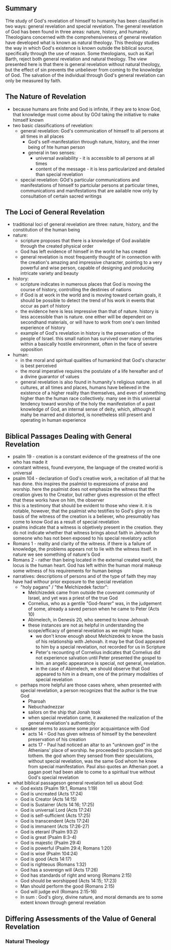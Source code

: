 ## Summary
THe study of God's revelation of himself to humanity has been classified in two ways: general revelation and special revelation. The general revelation of God has been found in three areas: nature, history, and humanity. Theologians concerned with the comprehensiveness of general revelation have developed what is known as natural theology. This theology studies the way in which God's existence is known outside the biblical source, specifically through the use of reason. Some theologians, such as Karl Barth, reject both general revelation and natural theology. The view presented here is that there is general revelation without natural theology, but the effect of sin prevents the unbeliever from coming to the knowledge of God. The salvation of the individual through God's general revelation can only be measured by faith. 

## The Nature of Revelation
* because humans are finite and God is infinite, if they are to know God, that knowledge must come about by GOd taking the initiative to make himself known
* two basic classifications of revelation:
    * general revelation: God's communication of himself to all persons at all times in all places
        * God's self-manifestation through nature, history, and the inner being of hte human person
        * general in two senses:
            * universal availability - it is accessible to all persons at all times
            * content of the message - it is less particularized and detailed than special revelation
    * special revelation: GOd's particular communications and manifestations of himself to partciular persons at particular times, communications and manifestations that are aailable now only by consultation of certain sacred writings

## The Loci of General Revelation
* traditional loci of general revelation are three: nature, history, and the constitution of the human being
* nature:
    * scripture proposes that there is a knowledge of God available through the created physical order
    * God has left evidence of himself in the world he has created
    * general revelation is most frequently thought of in connection with the creation's amazing and impressive character, pointing to a very powerful and wise person, capable of designing and producing intricate variety and beauty
* history:
    * scripture indicates in numerous places that God is moving the course of history, controlling the destinies of nations
    * if God is at work in the world and is moving toward certain goals, it should be possible to detect the trend of his work in events that occur as part of history
    * the evidence here is less impressive than that of nature. history is less accessible than is nature. one either will be dependent on secondhand materials, or will have to work from one's own limited experience of history
    * example of God's revelation in history is the preservation of the people of Israel. this small nation has survived over many centuries within a basically hostile environment, often in the face of severe opposition
* human:
    * in the moral and spiritual qualities of humankind that God's character is best perceived
    * the moral imperative requires the postulate of a life hereafter and of a divine guarantor of values
    * general revelation is also found in humanity's religious nature. in all cultures, at all times and places, humans have believed in the existence of a higher reality than themselves, and even of something higher than the human race collectively. many see in this universal tendency toward worship of the holy the manifestation of a past knowledge of God, an internal sense of deity, which, although it mahy be marred and distorted, is nonetheless still present and operating in human experience

## Biblical Passages Dealing with General Revelation
* psalm 19 - creation is a constant evidence of the greatness of the one who has made it
* constant witness, found everyone, the language of the created world is universal
* psalm 104 - declaration of God's creative work, a recitation of all that he has done. this inspires the psalmist to expressions of praise and worship. here the psalmist does not emphasize the witness that the creation gives to the Creator, but rather gives expression ot the effect that these works have on him, the observer
* this is a testimony that should be evident to those who view it. it is notable, however, that the psalmist who testifies to God's glory on the basis of the witness of the creation is a believer, who presumably has come to know God as a result of special revelation
* psalms indicate that a witness is objetively present in the creation. they do not indicate whether that witness brings about faith in Jehovah for someone who has not been exposed to his special revelatory action
* Romans 1 - reality and clarity of the witness. if there is a failure of knowledge, the problems appears not to lie with the witness itself. in nature we see something of nature's God
* Romans 2 - rather than being located in the external created world, the locus is the human heart. God has left within the human moral makeup some witness of his requirements for human beings
* narratives: descriptions of persons and of the type of faith they may have had withour prior exposure to the special revelation
    * "holy pagans" / "the Melchizedek factor":
        * Melchizedek came from outside the covenant community of Israel, and yet was a priest of the true God
        * Cornelius, who as a gentile "God-fearer" was, in the judgement of some, already a saved person when he came to Peter (Acts 10)
        * Abimelech, in Genesis 20, who seemed to know Jehovah
        * these instances are not as helpful in understanding the scope/efficacy of general revelation as we might hope. 
            * we don't know enough about Melchizedek to know the basis of his relationship with Jehovah. it may be that God appeared to him by a special revelation, not recorded for us in Scripture
            * Peter's recounting of Cornelius indicates that Cornelius did not experience salvation until Peter presented the gospel to him. an angelic appearance is special, not general, revelation.
            * in the case of Abimelech, we should observe that God appeared to him in a dream, one of the primary modalities of special revelation
    * perhaps more helpful are those cases where, when presented with special revelation, a person recognizes that the author is the true God
        * Pharoah
        * Nebuchadnezzar
        * sailors on the ship that Jonah took
        * when special revelation came, it awakened the realization of the general revelation's authenticity
    * speaker seems to assume some prior acquaintance with God
        * acts 14 - God has given witness of himself by the benevolent preservation of his creation
        * acts 17 - Paul had noticed an altar to an "unknown god" in the Athenians' place of worship. he proceeded to proclaim this god tothem. the god whom they sensed from their speculations, without special revelation, was the same God whom he knew from special manifestation. Paul also quotes an Athenian poet. a pagan poet had been able to come to a spiritual true without God's special revelation
* what biblical passageson general revelation tell us about God:
    * God exists (Psalm 19:1, Romans 1:19)
    * God is uncreated (Acts 17:24)
    * God is Creator (Acts 14:15)
    * God is Sustainer (Acts 14:16; 17:25)
    * God is universal Lord (Acts 17:24)
    * God is self-sufficient (Acts 17:25)
    * God is transcendent (Acts 17:24)
    * God is immanent (Acts 17:26-27)
    * God is eteranl (Psalm 93:2)
    * God is great (Psalm 8:3-4)
    * God is majestic (Psalm 29:4)
    * God is powerful (Psalm 29:4; Romans 1:20)
    * God is wise (Psalm 104:24)
    * God is good (Acts 14:17)
    * God is righteous (Romans 1:32)
    * God has a sovereign will (Acts 17:26)
    * God has standards of right and wrong (Romans 2:15)
    * God should be worshipped (Acts 14:15; 17:23)
    * Man should perform the good (Romans 2:15)
    * God will judge evil (Romans 2:15-16)
    * In sum : God's glory, divine nature, and moral demands are to some extent known through general revelation

## Differing Assessments of the Value of General Revelation

### Natural Theology